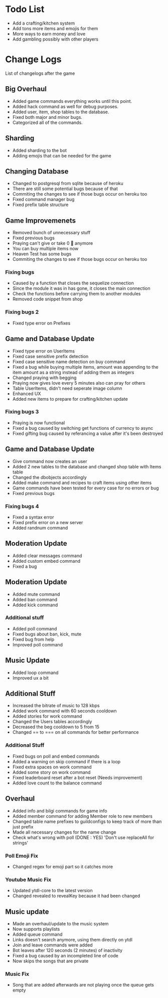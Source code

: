 # Todo List
* Add a crafting/kitchen system
* Add tons more items and emojis for them
* More ways to earn money and love
* Add gambling possibly with other players


# Change Logs
List of changelogs after the game

## Big Overhaul
* Added game commands everything works until this point.
* Added hack command as well for debug purposes.
* Added user, item, shop tables to the database.
* Fixed both major and minor bugs.
* Categorized all of the commands.

## Sharding
* Added sharding to the bot
* Adding emojis that can be needed for the game

## Changing Database
* Changed to postgresql from sqlite because of heroku
* There are still some potential bugs because of that
* Commiting the changes to see if those bugs occur on heroku too
* Fixed command manager bug
* Fixed prefix table structure

## Game Improvemenets
* Removed bunch of unnecessary stuff
* Fixed previous bugs
* Praying can't give or take 0 💸 anymore
* You can buy multiple items now
* Heaven Test has some bugs
* Commiting the changes to see if those bugs occur on heroku too
### Fixing bugs
* Caused by a function that closes the sequelize connection
* Since the module it was in has gone, it closes the main connection
* Check the functions before carrying them to another modules
* Removed code snippet from shop
### Fixing bugs 2
* Fixed type error on Prefixes

## Game and Database Update
* Fixed type error on UserItems
* Fixed case sensitive prefix detection
* Fixed case sensitive name detection on buy command
* Fixed a bug while buying multiple items, amount was appending to the item amount as a string instead of adding them as integers
* Changed praying with begging
* Praying now gives love every 5 minutes also can pray for others
* Table UserItems, didn't need seperate image column
* Enhanced UX
* Added new items to prepare for crafting/kitchen update
### Fixing bugs 3
* Praying is now functional
* Fixed a bug caused by switching get functions of currency to async
* Fixed gifting bug caused by referancing a value after it's been destroyed

## Game and Database Update
* Give command now creates an user
* Added 2 new tables to the database and changed shop table with Items table
* Changed the dbobjects accordingly
* Added make command and recipes to craft items using other items
* Game commands have been tested for every case for no errors or bug
* Fixed previous bugs
### Fixing bugs 4
* Fixed a syntax error
* Fixed prefix error on a new server
* Added randnum command
## Moderation Update
* Added clear messages command
* Added custom embed command
* Fixed a bug

## Moderation Update
* Added mute command
* Added ban command
* Added kick command
### Additional stuff
* Added poll command
* Fixed bugs about ban, kick, mute
* Fixed bug from help
* Improved poll command

## Music Update
* Added loop command
* Improved ux a bit

## Additional Stuff
* Increased the bitrate of music to 128 kbps
* Added work command with 60 seconds cooldown
* Added stories for work command
* Changed the Users tables accordingly
* Decreased the beg cooldown to 5 from 15
* Changed == to === on all commands for better performance
### Additional Stuff
* Fixed bugs on poll and embed commands
* Added a warning on skip command if there is a loop
* Fixed extra spaces on work command
* Added some story on work command
* Fixed leaderboard reset after a bot reset (Needs improvement)
* Added love count to the balance command

## Overhaul
* Added info and bilgi commands for game info
* Added member command for adding Member role to new members
* Changed table name prefixes to guildconfigs to keep track of more than just prefix
* Made all necessary changes for the name change
* Check what's wrong with poll (DONE : YES) 'Don't use replaceAll for strings'
### Poll Emoji Fix
* Changed regex for emoji part so it catches more
### Youtube Music Fix
* Updated ytdl-core to the latest version
* Changed revealed to revealKey because it had been changed

## Music update
* Made an overhaul/update to the music system
* Now supports playlists
* Added queue command
* Links doesn't search anymore, using them directly on ytdl
* Join and leave commands were added
* Bot leaves after 120 seconds (2 minutes) of inactivity
* Fixed a bug caused by an incompleted line of code
* Now skips the songs that are private
### Music Fix
* Song that are added afterwards are not playing once the queue gets empty